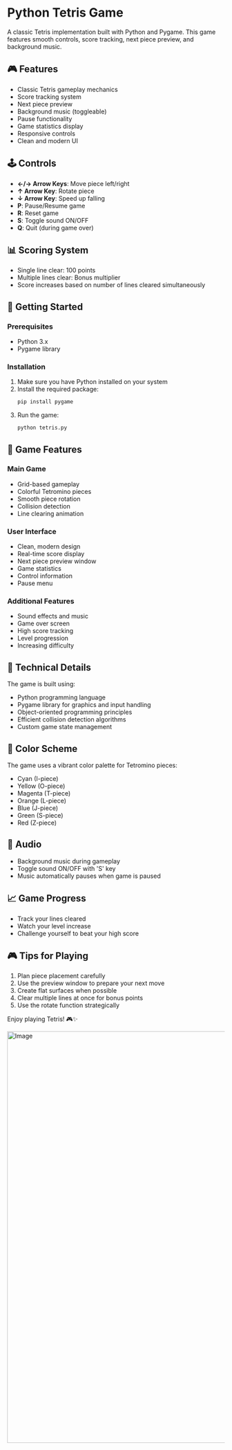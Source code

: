 # Python Tetris Game

A classic Tetris implementation built with Python and Pygame. This game features smooth controls, score tracking, next piece preview, and background music.

## 🎮 Features

- Classic Tetris gameplay mechanics
- Score tracking system
- Next piece preview
- Background music (toggleable)
- Pause functionality
- Game statistics display
- Responsive controls
- Clean and modern UI

## 🕹️ Controls

- **←/→ Arrow Keys**: Move piece left/right
- **↑ Arrow Key**: Rotate piece
- **↓ Arrow Key**: Speed up falling
- **P**: Pause/Resume game
- **R**: Reset game
- **S**: Toggle sound ON/OFF
- **Q**: Quit (during game over)

## 📊 Scoring System

- Single line clear: 100 points
- Multiple lines clear: Bonus multiplier
- Score increases based on number of lines cleared simultaneously

## 🚀 Getting Started

### Prerequisites

- Python 3.x
- Pygame library

### Installation

1. Make sure you have Python installed on your system
2. Install the required package:
   ```bash
   pip install pygame
   ```
3. Run the game:
   ```bash
   python tetris.py
   ```

## 🎯 Game Features

### Main Game
- Grid-based gameplay
- Colorful Tetromino pieces
- Smooth piece rotation
- Collision detection
- Line clearing animation

### User Interface
- Clean, modern design
- Real-time score display
- Next piece preview window
- Game statistics
- Control information
- Pause menu

### Additional Features
- Sound effects and music
- Game over screen
- High score tracking
- Level progression
- Increasing difficulty

## 🔧 Technical Details

The game is built using:
- Python programming language
- Pygame library for graphics and input handling
- Object-oriented programming principles
- Efficient collision detection algorithms
- Custom game state management

## 🎨 Color Scheme

The game uses a vibrant color palette for Tetromino pieces:
- Cyan (I-piece)
- Yellow (O-piece)
- Magenta (T-piece)
- Orange (L-piece)
- Blue (J-piece)
- Green (S-piece)
- Red (Z-piece)

## 🎵 Audio

- Background music during gameplay
- Toggle sound ON/OFF with 'S' key
- Music automatically pauses when game is paused

## 📈 Game Progress

- Track your lines cleared
- Watch your level increase
- Challenge yourself to beat your high score

## 🎮 Tips for Playing

1. Plan piece placement carefully
2. Use the preview window to prepare your next move
3. Create flat surfaces when possible
4. Clear multiple lines at once for bonus points
5. Use the rotate function strategically

Enjoy playing Tetris! 🎮✨

<img width="799" height="952" alt="Image" src="https://github.com/user-attachments/assets/a8ae453e-f34d-49b8-b7b7-fad2c45824c3" />